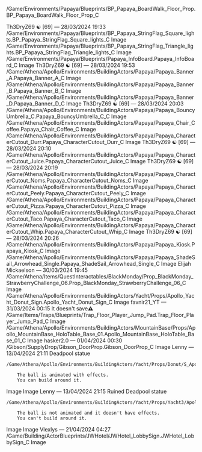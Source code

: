 
/Game/Environments/Papaya/Blueprints/BP_Papaya_BoardWalk_Floor_Prop.BP_Papaya_BoardWalk_Floor_Prop_C

Th3DryZ69 ☯ [69]
 — 
28/03/2024 19:33
/Game/Environments/Papaya/Blueprints/BP_Papaya_StringFlag_Square_lights.BP_Papaya_StringFlag_Square_lights_C
Image
/Game/Environments/Papaya/Blueprints/BP_Papaya_StringFlag_Triangle_lights.BP_Papaya_StringFlag_Triangle_lights_C
Image
/Game/Environments/Papaya/Blueprints/Papaya_InfoBoard.Papaya_InfoBoard_C
Image
Th3DryZ69 ☯ [69]
 — 
28/03/2024 19:53
/Game/Athena/Apollo/Environments/BuildingActors/Papaya/Papaya_Banner_A.Papaya_Banner_A_C
Image
/Game/Athena/Apollo/Environments/BuildingActors/Papaya/Papaya_Banner_B.Papaya_Banner_B_C
Image
/Game/Athena/Apollo/Environments/BuildingActors/Papaya/Papaya_Banner_D.Papaya_Banner_D_C
Image
Th3DryZ69 ☯ [69]
 — 
28/03/2024 20:03
/Game/Athena/Apollo/Environments/BuildingActors/Papaya/Papaya_BouncyUmbrella_C.Papaya_BouncyUmbrella_C_C
Image
/Game/Athena/Apollo/Environments/BuildingActors/Papaya/Papaya_Chair_Coffee.Papaya_Chair_Coffee_C
Image
/Game/Athena/Apollo/Environments/BuildingActors/Papaya/Papaya_CharacterCutout_Durr.Papaya_CharacterCutout_Durr_C
Image
Th3DryZ69 ☯ [69]
 — 
28/03/2024 20:10
/Game/Athena/Apollo/Environments/BuildingActors/Papaya/Papaya_CharacterCutout_Juice.Papaya_CharacterCutout_Juice_C
Image
Th3DryZ69 ☯ [69]
 — 
28/03/2024 20:19
/Game/Athena/Apollo/Environments/BuildingActors/Papaya/Papaya_CharacterCutout_Noms.Papaya_CharacterCutout_Noms_C
Image
/Game/Athena/Apollo/Environments/BuildingActors/Papaya/Papaya_CharacterCutout_Peely.Papaya_CharacterCutout_Peely_C
Image
/Game/Athena/Apollo/Environments/BuildingActors/Papaya/Papaya_CharacterCutout_Pizza.Papaya_CharacterCutout_Pizza_C
Image
/Game/Athena/Apollo/Environments/BuildingActors/Papaya/Papaya_CharacterCutout_Taco.Papaya_CharacterCutout_Taco_C
Image
/Game/Athena/Apollo/Environments/BuildingActors/Papaya/Papaya_CharacterCutout_Whip.Papaya_CharacterCutout_Whip_C
Image
Th3DryZ69 ☯ [69]
 — 
28/03/2024 20:26
/Game/Athena/Apollo/Environments/BuildingActors/Papaya/Papaya_Kiosk.Papaya_Kiosk_C
Image
/Game/Athena/Apollo/Environments/BuildingActors/Papaya/Papaya_ShadeSail_Arrowhead_Single.Papaya_ShadeSail_Arrowhead_Single_C
Image
Elijah Mickaelson
 — 
30/03/2024 19:45
/Game/Athena/Items/QuestInteractables/BlackMonday/Prop_BlackMonday_StrawberryChallenge_06.Prop_BlackMonday_StrawberryChallenge_06_C
Image
/Game/Athena/Apollo/Environments/BuildingActors/Yacht/Props/Apollo_Yacht_Donut_Sign.Apollo_Yacht_Donut_Sign_C
Image
favnir21_YT
 — 
31/03/2024 00:15
It doesn't save⚠️
/Game/Items/Traps/Blueprints/Trap_Floor_Player_Jump_Pad.Trap_Floor_Player_Jump_Pad_C 
Image
/Game/Athena/Apollo/Environments/BuildingActors/MountainBase/Props/Apollo_MountainBase_HoloTable_Base_01.Apollo_MountainBase_HoloTable_Base_01_C
Image
hasker2.0
 — 
01/04/2024 00:30
/Gibson/SupplyDrop/Gibson_DoorProp.Gibson_DoorProp_C
Image
Lenny
 — 
13/04/2024 21:11
Deadpool statue

    /Game/Athena/Apollo/Environments/BuildingActors/Yacht/Props/Donut/S_Apollo_Yacht_Donut_GoldStatue.S_Apollo_Yacht_Donut_GoldStatue_C

        The ball is animated with effects.
        You can build around it.

 
Image
Image
Lenny
 — 
13/04/2024 21:15
Ruined Deadpool statue

    /Game/Athena/Apollo/Environments/BuildingActors/Yacht/Props/Yacht3/Apollo_Yacht3_Donut_Statue.Apollo_Yacht3_Donut_Statue_C

        The ball is not animated and it doesn't have effects.
        You can't build around it.

 
Image
Image
Vlexlys
 — 
21/04/2024 04:27
/Game/Building/ActorBlueprints/JWHotel/JWHotel_LobbySign.JWHotel_LobbySign_C
Image
﻿
